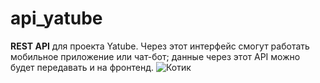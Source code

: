 # api_yatube
**REST API** для проекта Yatube. Через этот интерфейс смогут работать мобильное приложение или чат-бот; данные через этот API можно будет передавать и на фронтенд.
![Котик](https://sun9-2.userapi.com/impg/JTeWjig1nyfLcbOafubwKzyMgJ1k9zsRp-cfgg/znypx0B3jc0.jpg?size=1280x857&quality=96&sign=8d1774014cc596ab4316cff62814c585&type=album)